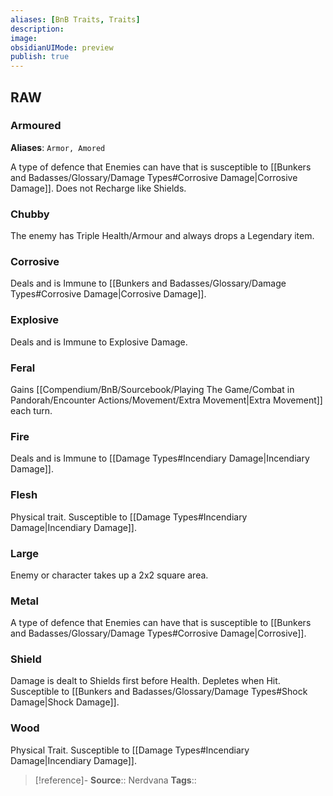 ```yaml
---
aliases: [BnB Traits, Traits]
description:
image:
obsidianUIMode: preview
publish: true
---
```


## RAW

### Armoured

**Aliases**: `Armor, Amored`

A type of defence that Enemies can have that is susceptible to [[Bunkers and Badasses/Glossary/Damage Types#Corrosive Damage|Corrosive Damage]]. Does not Recharge like Shields.

### Chubby

The enemy has Triple Health/Armour and always drops a Legendary item.

### Corrosive

Deals and is Immune to [[Bunkers and Badasses/Glossary/Damage Types#Corrosive Damage|Corrosive Damage]].

### Explosive

Deals and is Immune to Explosive Damage.

### Feral

Gains [[Compendium/BnB/Sourcebook/Playing The Game/Combat in Pandorah/Encounter Actions/Movement/Extra Movement|Extra Movement]] each turn.

### Fire

Deals and is Immune to [[Damage Types#Incendiary Damage|Incendiary Damage]].

### Flesh

Physical trait. Susceptible to [[Damage Types#Incendiary Damage|Incendiary Damage]].

### Large

Enemy or character takes up a 2x2 square area.

### Metal

A type of defence that Enemies can have that is susceptible to [[Bunkers and Badasses/Glossary/Damage Types#Corrosive Damage|Corrosive]].

### Shield

Damage is dealt to Shields first before Health. 
Depletes when Hit. 
Susceptible to [[Bunkers and Badasses/Glossary/Damage Types#Shock Damage|Shock Damage]].

### Wood

Physical Trait. Susceptible to [[Damage Types#Incendiary Damage|Incendiary Damage]].

> [!reference]-
> **Source**:: Nerdvana
> **Tags**:: 
